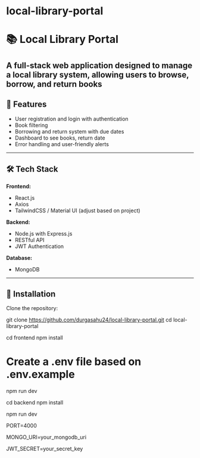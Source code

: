 
 # local-library-portal
# 📚 Local Library Portal

A full-stack web application designed to manage a local library system, allowing users to browse, borrow, and return books 
---

## 🚀 Features

- User registration and login with authentication
- Book filtering
- Borrowing and return system with due dates
- Dashboard to see books, return date
- Error handling and user-friendly alerts

---

## 🛠️ Tech Stack

**Frontend:**
- React.js 
- Axios
- TailwindCSS / Material UI (adjust based on project)

**Backend:**
- Node.js with Express.js
- RESTful API
- JWT Authentication

**Database:**
- MongoDB 
---

## 🧰 Installation

Clone the repository:

git clone https://github.com/durgasahu24/local-library-portal.git
cd local-library-portal


cd frontend
npm install
# Create a .env file based on .env.example
npm run dev

cd backend
npm install

npm run dev

PORT=4000

MONGO_URI=your_mongodb_uri

JWT_SECRET=your_secret_key
